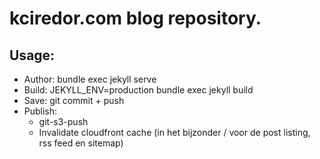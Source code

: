 # kciredor.com blog repository.

## Usage:

- Author:  bundle exec jekyll serve
- Build:   JEKYLL_ENV=production bundle exec jekyll build
- Save:    git commit + push
- Publish:
  - git-s3-push
  - Invalidate cloudfront cache (in het bijzonder / voor de post listing, rss feed en sitemap)
